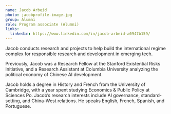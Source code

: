 ```yaml
---
name: Jacob Arbeid
photo: jacobprofile-image.jpg
group: Alumni
role: Program associate (Alumni)
links:
  linkedin: https://www.linkedin.com/in/jacob-arbeid-a0947b159/
---
```

Jacob conducts research and projects to help build the international regime complex for responsible research and development in emerging tech.

Previously, Jacob was a Research Fellow at the Stanford Existential Risks Initiative, and a Research Assistant at Columbia University analyzing the political economy of Chinese AI development.

Jacob holds a degree in History and French from the University of Cambridge, with a year spent studying Economics & Public Policy at Sciences Po. Jacob’s research interests include AI governance, standard-setting, and China-West relations. He speaks English, French, Spanish, and Portuguese.